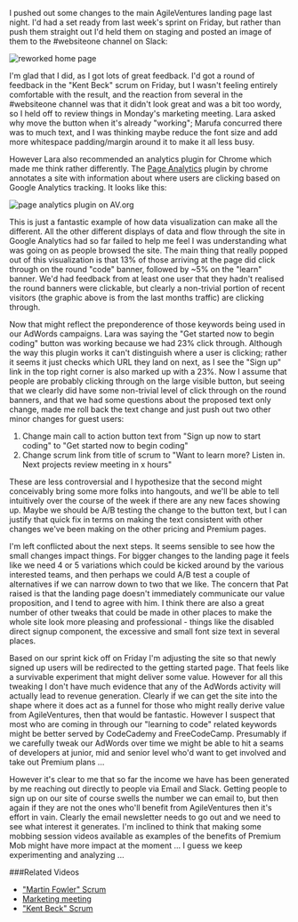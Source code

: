 I pushed out some changes to the main AgileVentures landing page last night.  I'd had a set ready from last week's sprint on Friday, but rather than push them straight out I'd held them on staging and posted an image of them to the #websiteone channel on Slack:

![reworked home page](https://www.dropbox.com/s/1em05z5kzqdk0ln/Screenshot%202017-03-06%2013.13.56.png?dl=1)

I'm glad that I did, as I got lots of great feedback.  I'd got a round of feedback in the "Kent Beck" scrum on Friday, but I wasn't feeling entirely comfortable with the result, and the reaction from several in the #websiteone channel was that it didn't look great and was a bit too wordy, so I held off to review things in Monday's marketing meeting.  Lara asked why move the button when it's already "working"; Marufa concurred there was to much text, and I was thinking maybe reduce the font size and add more whitespace padding/margin around it to make it all less busy.

However Lara also recommended an analytics plugin for Chrome which made me think rather differently.  The [Page Analytics](https://chrome.google.com/webstore/detail/page-analytics-by-google/fnbdnhhicmebfgdgglcdacdapkcihcoh?hl=en) plugin by chrome annotates a site with information about where users are clicking based on Google Analytics tracking.  It looks like this:

![page analytics plugin on AV.org](https://www.dropbox.com/s/5huv3vgkftr50wc/Screenshot%202017-03-07%2009.52.42.png?dl=1)

This is just a fantastic example of how data visualization can make all the different.  All the other different displays of data and flow through the site in Google Analytics had so far failed to help me feel I was understanding what was going on as people browsed the site.  The main thing that really popped out of this visualization is that 13% of those arriving at the page did click through on the round "code" banner, followed by ~5% on the "learn" banner.  We'd had feedback from at least one user that they hadn't realised the round banners were clickable, but clearly a non-trivial portion of recent visitors (the graphic above is from the last months traffic) are clicking through.

Now that might reflect the preponderence of those keywords being used in our AdWords campaigns.  Lara was saying the "Get started now to begin coding" button was working because we had 23% click through.  Although the way this plugin works it can't distinguish where a user is clicking; rather it seems it just checks which URL they land on next, as I see the "Sign up" link in the top right corner is also marked up with a 23%.  Now I assume that people are probably clicking through on the large visible button, but seeing that we clearly did have some non-trivial level of click through on the round banners, and that we had some questions about the proposed text only change, made me roll back the text change and just push out two other minor changes for guest users:

1) Change main call to action button text from "Sign up now to start coding" to "Get started now to begin coding"
2) Change scrum link from title of scrum to "Want to learn more? Listen in. Next projects review meeting in x hours"

These are less controversial and I hypothesize that the second might conceivably bring some more folks into hangouts, and we'll be able to tell intuitively over the course of the week if there are any new faces showing up.  Maybe we should be A/B testing the change to the button text, but I can justify that quick fix in terms on making the text consistent with other changes we've been making on the other pricing and Premium pages.

I'm left conflicted about the next steps.  It seems sensible to see how the small changes impact things.  For bigger changes to the landing page it feels like we need 4 or 5 variations which could be kicked around by the various interested teams, and then perhaps we could A/B test a couple of alternatives if we can narrow down to two that we like.  The concern that Pat raised is that the landing page doesn't immediately communicate our value proposition, and I tend to agree with him.  I think there are also a great number of other tweaks that could be made in other places to make the whole site look more pleasing and professional - things like the disabled direct signup component, the excessive and small font size text in several places.

Based on our sprint kick off on Friday I'm adjusting the site so that newly signed up users will be redirected to the getting started page.  That feels like a survivable experiment that might deliver some value.  However for all this tweaking I don't have much evidence that any of the AdWords activity will actually lead to revenue generation.  Clearly if we can get the site into the shape where it does act as a funnel for those who might really derive value from AgileVentures, then that would be fantastic.  However I suspect that most who are coming in through our "learning to code" related keywords might be better served by CodeCademy and FreeCodeCamp.  Presumably if we carefully tweak our AdWords over time we might be able to hit a seams of developers at junior, mid and senior level who'd want to get involved and take out Premium plans ...

However it's clear to me that so far the income we have has been generated by me reaching out directly to people via Email and Slack.  Getting people to sign up on our site of course swells the number we can email to, but then again if they are not the ones who'll benefit from AgileVentures then it's effort in vain.  Clearly the email newsletter needs to go out and we need to see what interest it generates.  I'm inclined to think that making some mobbing session videos available as examples of the benefits of Premium Mob might have more impact at the moment ...  I guess we keep experimenting and analyzing ...

###Related Videos

* ["Martin Fowler" Scrum](http://youtu.be/rMgERi4w8W0)
* [Marketing meeting](https://www.youtube.com/watch?v=QzR72HpWaQk)
* ["Kent Beck" Scrum](https://www.youtube.com/watch?v=-CMIoFYLuqI)

